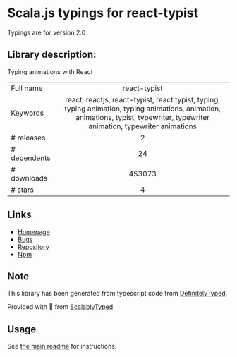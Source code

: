 
# Scala.js typings for react-typist

Typings are for version 2.0

## Library description:
Typing animations with React

|                    |                 |
| ------------------ | :-------------: |
| Full name          | react-typist |
| Keywords           | react, reactjs, react-typist, react typist, typing, typing animation, typing animations, animation, animations, typist, typewriter, typewriter animation, typewriter animations |
| # releases         | 2 |
| # dependents       | 24 |
| # downloads        | 453073 |
| # stars            | 4 |

## Links
- [Homepage](https://github.com/jstejada/react-typist#readme)
- [Bugs](https://github.com/jstejada/react-typist/issues)
- [Repository](https://github.com/jstejada/react-typist)
- [Npm](https://www.npmjs.com/package/react-typist)
    


## Note
This library has been generated from typescript code from [DefinitelyTyped](https://definitelytyped.org).

Provided with :purple_heart: from [ScalablyTyped](https://github.com/oyvindberg/ScalablyTyped)

## Usage
See [the main readme](../../readme.md) for instructions.


